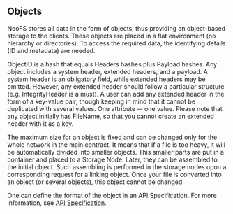 ## Objects

NeoFS stores all data in the form of objects, thus providing an object-based storage to the clients. These objects are placed in a flat environment (no hierarchy or directories). To access the required data, the identifying details (ID and metadata) are needed.

ObjectID is a hash that equals Headers hashes plus Payload hashes. Any object includes a system header, extended headers, and a payload. A system header is an obligatory field, while extended headers may be omitted. However, any extended header should follow a particular structure (e.g. IntegrityHeader is a must). A user can add any extended header in the form of a key-value pair, though keeping in mind that it cannot be duplicated with several values. One attribute -- one value. Please note that any object initially has FileName, so that you cannot create an extended header with it as a key.

The maximum size for an object is fixed and can be changed only for the whole network in the main contract. It means that if a file is too heavy, it will be automatically divided into smaller objects. This smaller parts are put in a container and placed to a Storage Node. Later, they can be assembled to the initial object. Such assembling is performed in the storage nodes upon a corresponding request for a linking object. Once your file is converted into an object (or several objects), this object cannot be changed.

One can define the format of the object in an API Specification. For more information, see [API Specification](https://github.com/nspcc-dev/neofs-api/tree/master/proto-docs).
